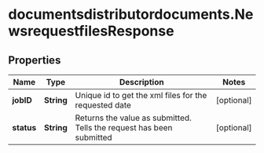 # documentsdistributordocuments.NewsrequestfilesResponse

## Properties

Name | Type | Description | Notes
------------ | ------------- | ------------- | -------------
**jobID** | **String** | Unique id to get the xml files for the requested date | [optional] 
**status** | **String** | Returns the value as submitted. Tells the request has been submitted | [optional] 


